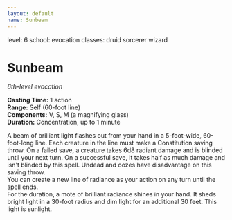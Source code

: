 ```yaml
---
layout: default
name: Sunbeam
---
```

level: 6
school: evocation
classes: druid
         sorcerer
         wizard

# Sunbeam 
_6th-level evocation_ 

**Casting Time:** 1 action    
**Range:** Self (60-foot line)    
**Components:** V, S, M (a magnifying glass)    
**Duration:** Concentration, up to 1 minute 

A beam of brilliant light flashes out from your hand in a 5-foot-wide, 60-foot-long line. Each creature in the line must make a Constitution saving throw. On a failed save, a creature takes 6d8 radiant damage and is blinded until your next turn. On a successful save, it takes half as much damage and isn't blinded by this spell. Undead and oozes have disadvantage on this saving throw.    
You can create a new line of radiance as your action on any turn until the spell ends.    
For the duration, a mote of brilliant radiance shines in your hand. It sheds bright light in a 30-foot radius and dim light for an additional 30 feet. This light is sunlight. 